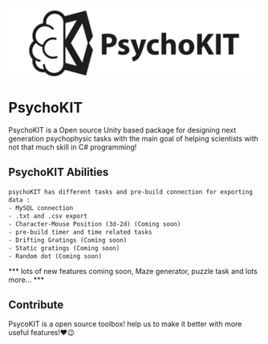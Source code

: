<img src="doc/image/repository-open-graph-template(1)(2).png" style="max-width: 700 px;">

# PsychoKIT
  PsychoKIT is a Open source Unity based package for designing next generation psychophysic tasks with the main goal of helping scientists with not that much skill in C# programming!
  ## PsychoKIT Abilities
    psychoKIT has different tasks and pre-build connection for exporting data :
    - MySQL connection
    - .txt and .csv export
    - Character-Mouse Position (3d-2d) (Coming soon)
    - pre-build timer and time related tasks
    - Drifting Gratings (Coming soon)
    - Static gratings (Coming soon)
    - Random dot (Coming soon)
*** lots of new features coming soon, Maze generator, puzzle task and lots more... ***
## Contribute
PsycoKIT is a open source toolbox! help us to make it better with more useful features!❤️😉
